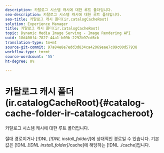 ```yaml
---
description: 카탈로그 시스템 캐시에 대한 루트 폴더입니다.
seo-description: 카탈로그 시스템 캐시에 대한 루트 폴더입니다.
seo-title: 카탈로그 캐시 폴더(ir.catalogCacheRoot)
solution: Experience Manager
title: 카탈로그 캐시 폴더(ir.catalogCacheRoot)
topic: Dynamic Media Image Serving - Image Rendering API
uuid: 18d400f4-7827-44a1-b09b-2292b97cd6cb
translation-type: tm+mt
source-git-commit: 97a84e8e7edd3d834ca42069eae7c09c00d57938
workflow-type: tm+mt
source-wordcount: '55'
ht-degree: 0%

---
```



# 카탈로그 캐시 폴더(ir.catalogCacheRoot){#catalog-cache-folder-ir-catalogcacheroot}

카탈로그 시스템 캐시에 대한 루트 폴더입니다.

절대 경로이거나 [!DNL *[!DNL install_folder]*]에 상대적인 경로일 수 있습니다. 기본값은 [!DNL *[!DNL install_folder]*/cache]에 해당하는 [!DNL ./cache]입니다.
